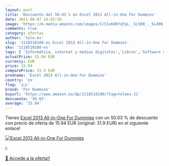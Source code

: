 ```yaml
---
layout: post
title: 'Descuento del 50.03 % en Excel 2013 All-in-One For Dummies'
date: 2021-06-07 14:43:50
image: 'https://m.media-amazon.com/images/I/51vKOKYqTpL._SL500_._SL400_.jpg'
comments: true
category: ofertas
author: 'tole.es'
slug: '1118510100-es Excel 2013 All-in-One For Dummies'
sku: '1118510100-es'
tags: [ 'Informática, internet y medios digitales','Libros','Software y aplicaciones de negocio','for dummies', ]
actualPrice: 15.94 EUR
currency: EUR
price: 15.94
comparePrice: 31.9 EUR
prodname: 'Excel 2013 All-in-One For Dummies'
country: 'es'
flag: '🇪🇸'
brand: 'For Dummies'
buyurl: 'https://www.amazon.es/dp/1118510100/?tag=tolees-21'
descuento: '50.03'
average: '15.94'
---
```


Tienes [Excel 2013 All-in-One For Dummies](https://www.amazon.es/dp/1118510100/?tag=tolees-21) con un 50.03 % de descuento con precio de oferta de 15.94 EUR (original: 31.9 EUR) en el siguiente enlace!

[![Excel 2013 All-in-One For Dummies](https://m.media-amazon.com/images/I/51vKOKYqTpL._SL500_._SL400_.jpg)](https://www.amazon.es/dp/1118510100/?tag=tolees-21)

ℹ️:


[🛒 Accede a la oferta!!](https://www.amazon.es/dp/1118510100/?tag=tolees-21)
